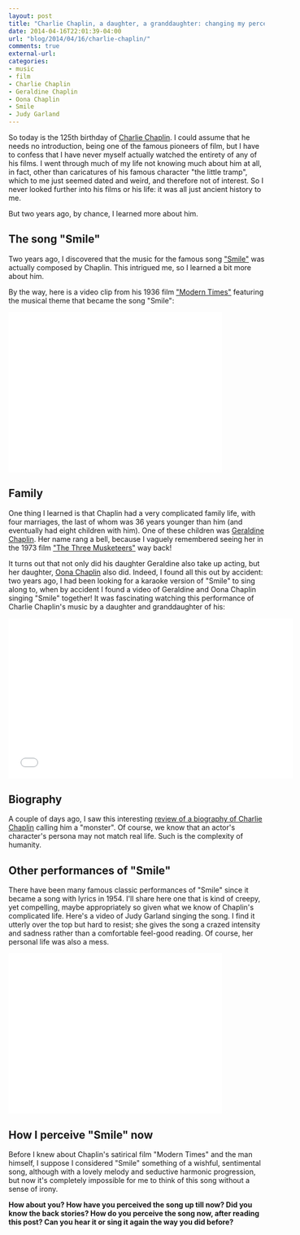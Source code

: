 ```yaml
---
layout: post
title: "Charlie Chaplin, a daughter, a granddaughter: changing my perception of \"Smile\""
date: 2014-04-16T22:01:39-04:00
url: "blog/2014/04/16/charlie-chaplin/"
comments: true
external-url: 
categories: 
- music
- film
- Charlie Chaplin
- Geraldine Chaplin
- Oona Chaplin
- Smile
- Judy Garland
---
```

So today is the 125th birthday of [Charlie Chaplin](http://en.wikipedia.org/wiki/Charlie_Chaplin). I could assume that he needs no introduction, being one of the famous pioneers of film, but I have to confess that I have never myself actually watched the entirety of any of his films. I went through much of my life not knowing much about him at all, in fact, other than caricatures of his famous character "the little tramp", which to me just seemed dated and weird, and therefore not of interest. So I never looked further into his films or his life: it was all just ancient history to me.

But two years ago, by chance, I learned more about him.

<!--more-->

## The song "Smile"

Two years ago, I discovered that the music for the famous song ["Smile"](http://en.wikipedia.org/wiki/Smile_%28Charlie_Chaplin_song%29) was actually composed by Chaplin. This intrigued me, so I learned a bit more about him.

By the way, here is a video clip from his 1936 film ["Modern Times"](http://en.wikipedia.org/wiki/Modern_Times_%28film%29) featuring the musical theme that became the song "Smile":

<iframe width="420" height="315" src="//www.youtube.com/embed/Ps6ck1ejoAw" frameborder="0" allowfullscreen></iframe>

## Family

One thing I learned is that Chaplin had a very complicated family life, with four marriages, the last of whom was 36 years younger than him (and eventually had eight children with him). One of these children was [Geraldine Chaplin](http://en.wikipedia.org/wiki/Geraldine_Chaplin). Her name rang a bell, because I vaguely remembered seeing her in the 1973 film ["The Three Musketeers"](http://en.wikipedia.org/wiki/The_Three_Musketeers_%281973_film%29) way back!

It turns out that not only did his daughter Geraldine also take up acting, but her daughter, [Oona Chaplin](http://en.wikipedia.org/wiki/Oona_Castilla_Chaplin) also did. Indeed, I found all this out by accident: two years ago, I had been looking for a karaoke version of "Smile" to sing along to, when by accident I found a video of Geraldine and Oona Chaplin singing "Smile" together! It was fascinating watching this performance of Charlie Chaplin's music by a daughter and granddaughter of his:

<iframe width="560" height="315" src="//www.youtube.com/embed/PSPP6EM_CcY" frameborder="0" allowfullscreen></iframe>

## Biography

A couple of days ago, I saw this interesting [review of a biography of Charlie Chaplin](http://www.spectator.co.uk/books/9179261/charlie-chaplin-by-peter-ackroyd-review/) calling him a "monster". Of course, we know that an actor's character's persona may not match real life. Such is the complexity of humanity.

## Other performances of "Smile"

There have been many famous classic performances of "Smile" since it became a song with lyrics in 1954. I'll share here one that is kind of creepy, yet compelling, maybe appropriately so given what we know of Chaplin's complicated life. Here's a video of Judy Garland singing the song. I find it utterly over the top but hard to resist; she gives the song a crazed intensity and sadness rather than a comfortable feel-good reading. Of course, her personal life was also a mess.

<iframe width="420" height="315" src="//www.youtube.com/embed/GAQfwpEDdOw" frameborder="0" allowfullscreen></iframe>

## How I perceive "Smile" now

Before I knew about Chaplin's satirical film "Modern Times" and the man himself, I suppose I considered "Smile" something of a wishful, sentimental song, although with a lovely melody and seductive harmonic progression, but now it's completely impossible for me to think of this song without a sense of irony.

**How about you? How have you perceived the song up till now? Did you know the back stories? How do you perceive the song now, after reading this post? Can you hear it or sing it again the way you did before?**
